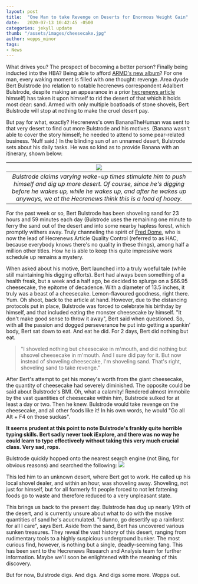 ```yaml
---
layout: post
title:  "One Man to take Revenge on Deserts for Enormous Weight Gain"
date:   2020-07-13 10:42:45 -0500
categories: jekyll update
thumb: "/assets/images/cheesecake.jpg"
author: wopps_minor
tags:
- News
---
```

 
 What drives you? The prospect of becoming a better person? Finally being inducted into the HBA? Being able to afford [ARMD's new album](https://hecrenews.github.io/jekyll/update/2020/06/03/music-group-recieves-backlash-on-song-delay.html)? For one man, every waking moment is filled with one thought: revenge. Area dyude Bert Bulstrode (no relation to notable hecrenews correspondent Adalbert Bulstrode, despite making an appearance in a prior [hecrenews article](https://hecrenews.github.io/jekyll/update/2020/05/24/local-sports-team-loses-faith-in-humanity-after-name-selection-competition.html) himself) has taken it upon himself to rid the desert of that which it holds most dear: sand. Armed with only multiple boatloads of stone shovels, Bert Bulstrode will stop at nothing to make the cruel desert pay.
 
 But pay for what, exactly? Hecrenews's own BananaTheHuman was sent to that very desert to find out more Bulstrode and his motives. (Banana wasn't able to cover the story himself; he needed to attend to some pear-related business. 'Nuff said.) In the blinding sun of an unnamed desert, Bulstrode sets about his daily tasks. He was so kind as to provide Banana with an itinerary, shown below: 
 
 | ![](https://hecrenews.github.io/assets/images/bert_bulstrode_schedule.JPG)  |
|:-:|
| *Bulstrode claims varying wake-up times stimulate him to push himself and dig up more desert. Of course, since he's digging before he wakes up, while he wakes up, and after he wakes up anyways, we at the Hecrenews think this is a load of hooey.*  |

For the past week or so, Bert Bulstrode has been shoveling sand for 23 hours and 59 minutes each day (Bulstrode uses the remaining one minute to ferry the sand out of the desert and into some nearby hapless forest, which promptly withers away. Truly channeling the spirit of [Fred Dome](https://hecrenews.github.io/jekyll/update/2020/05/20/man-takes-initiative-during-social-distancing-ends-up-with-every-job.html), who is now the lead of Hecrenews Article Quality Control (referred to as HAC, because everybody knows there's no quality in these things), among half a million other titles. How he is able to keep this quite impressive work schedule up remains a mystery.

When asked about his motive, Bert launched into a truly woeful tale (while still maintaining his digging efforts). Bert had always been something of a health freak, but a week and a half ago, be decided to splurge on a $66.95 cheesecake, the epitome of decadence. With a diameter of 13.5 inches, it truly was a beast of a cheesecake. Lemon-flavoured goodness, right there. Yum. Oh shoot, back to the article at hand. However, due to the distancing protocols put in place, Bulstrode was forced to celebrate his birthday by himself, and that included eating the monster cheesecake by himself. "It don't make good sense to throw it away", Bert said when questioned. So, with all the passion and dogged perseverance he put into getting a spankin' body, Bert sat down to eat. And eat he did. For 2 days, Bert did nothing but eat. 

> "I shoveled nothing but cheesecake in m'mouth, and did nothing but shsovel cheesecake in m'mouth. And I sure did pay for it. But now instead of shoveling cheesecake, I'm shoveling sand. That's right, shoveling sand to take revenge."

After Bert's attempt to get his money's worth from the giant cheesecake, the quantity of cheesecake had severely diminished. The opposite could be said about Bulstrode's BMI. Oh, what a calamity! Rendered almost immobile by the vast quantities of cheesecake within him, Bulstrode sulked for at least a day or two. Then he knew. Bulstrode would take revenge on the cheesecake, and all other foods like it! In his own words, he would "Go all Alt + F4 on those suckas".

**It seems prudent at this point to note Bulstrode's frankly quite horrible typing skills. Bert sadly never took iExplore, and there was no way he could learn to type effectiveely without taking this very much crucial class. Very sad, rops.**

Bulstrode quickly hopped onto the nearest search engine (not Bing, for obvious reasons) and searched the following:
![](https://hecrenews.github.io/assets/images/bert_bulstrode_search.jpeg)

This led him to an unknown desert, where Bert got to work. He called up his local shovel dealer, and within an hour, was shoveling away. Shoveling, not just for himself, but for all formerly fit people forced to not let fattening foods go to waste and therefore reduced to a very unpleasant state.

This brings us back to the present day. Bulstrode has dug up nearly 1/9th of the desert, and is currently unsure about what to do with the mssive quantities of sand he's acucmulated. "I dunno, go desertify up a rainforst for all I care", says Bert. Aside from the sand, Bert has uncovered various sunken treasures. They reveal the vast history of this desert, ranging from rudimentary tools to a highly suspicious underground bunker. The most curious find, however, is nothing but a single, deadly-seeming fang. This has been sent to the Hecrenews Research and Analysis team for further information. Maybe we'll soon be enlightened with the meaning of this discovery.

But for now, Bulstrode digs. And digs. And digs some more. Wopps out.

